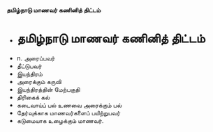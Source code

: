**தமிழ்நாடு மாணவர் கணினித் திட்டம்**
- # தமிழ்நாடு மாணவர் கணினித் திட்டம்
- n. அரைப்பவர்
- தீட்டுபவர்
- இயந்திரம்
- அரைக்கும் கருவி
- இயந்திரத்தின் மேற்பகுதி
- திரிகைக் கல்
- கடைவாய்ப் பல் உணவை அரைக்கும் பல்
- தேர்வுக்காக மாணவர்களைப் பயிற்றுபவர்
- கடுமையாக உழைக்கும் மாணவர்.

